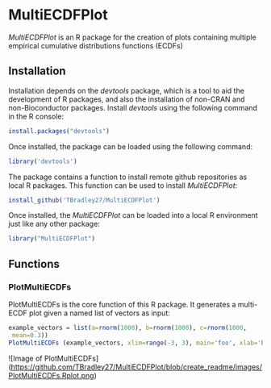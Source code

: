 # MultiECDFPlot

*MultiECDFPlot* is an R package for the creation of plots containing multiple empirical cumulative distributions functions (ECDFs)

## Installation

Installation depends on the *devtools* package, which is a tool to aid the development of R packages, and also the installation of non-CRAN and non-Bioconductor packages. Install *devtools* using the following command in the R console:

```R
install.packages("devtools")
```

Once installed, the package can be loaded using the following command:

```R
library('devtools')
```
The package contains a function to install remote github repositories as local R packages. This function can be used to install *MultiECDFPlot*:

```R
install_github('TBradley27/MultiECDFPlot')
```
Once installed, the *MultiECDFPlot* can be loaded into a local R environment just like any other package:

```R
library("MultiECDFPlot")
```
## Functions

### PlotMultiECDFs

PlotMultiECDFs is the core function of this R package. It generates a multi-ECDF plot given a named list of vectors as input:

```R
example_vectors = list(a=rnorm(1000), b=rnorm(1000), c=rnorm(1000,
 mean=0.3))
PlotMultiECDFs (example_vectors, xlim=range(-3, 3), main='foo', xlab='bar')
```
![Image of PlotMultiECDFs]
(https://github.com/TBradley27/MultiECDFPlot/blob/create_readme/images/PlotMultiECDFs.Rplot.png)

